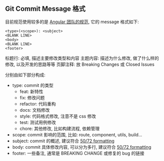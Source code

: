 ## Git Commit Message 格式
目前规范使用较多的是 [Angular 团队的规范](https://github.com/angular/angular.js/blob/master/DEVELOPERS.md#-git-commit-guidelines), 它的 message 格式如下:
```
<type>(<scope>): <subject>
<BLANK LINE>
<body>
<BLANK LINE>
<footer>
```

标题行: 必填, 描述主要修改类型和内容
主题内容: 描述为什么修改, 做了什么样的修改, 以及开发的思路等等
页脚注释: 放 Breaking Changes 或 Closed Issues

分别由如下部分构成:

- type: commit 的类型
    - feat: 新特性
    - fix: 修改问题
    - refactor: 代码重构
    - docs: 文档修改
    - style: 代码格式修改, 注意不是 css 修改
    - test: 测试用例修改
    - chore: 其他修改, 比如构建流程, 依赖管理
- scope: commit 影响的范围, 比如: route, component, utils, build...
- subject: commit 的概述, 建议符合  [50/72 formatting](https://stackoverflow.com/questions/2290016/git-commit-messages-50-72-formatting)
- body: commit 具体修改内容, 可以分为多行, 建议符合 [50/72 formatting](https://stackoverflow.com/questions/2290016/git-commit-messages-50-72-formatting)
- footer: 一些备注, 通常是 BREAKING CHANGE 或修复的 bug 的链接

